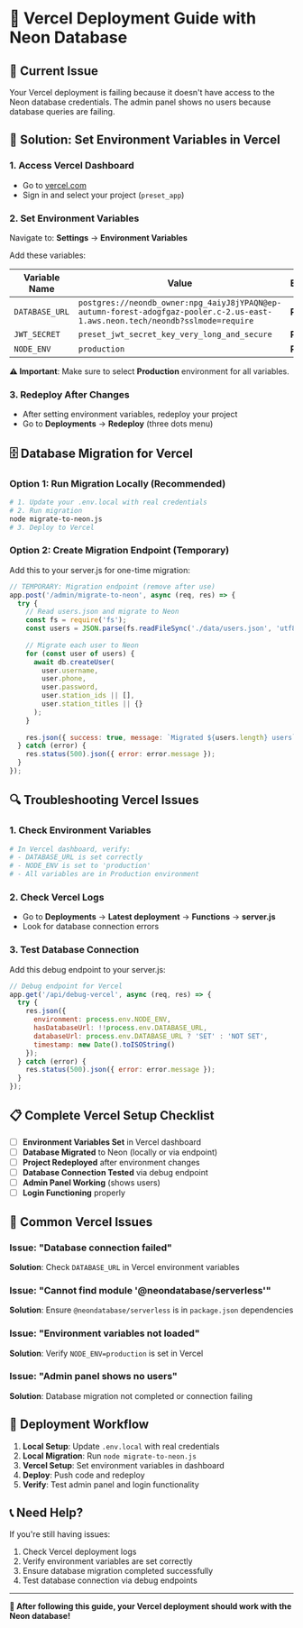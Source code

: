 # 🚀 Vercel Deployment Guide with Neon Database

## 🎯 **Current Issue**
Your Vercel deployment is failing because it doesn't have access to the Neon database credentials. The admin panel shows no users because database queries are failing.

## 🔧 **Solution: Set Environment Variables in Vercel**

### 1. **Access Vercel Dashboard**
- Go to [vercel.com](https://vercel.com)
- Sign in and select your project (`preset_app`)

### 2. **Set Environment Variables**
Navigate to: **Settings** → **Environment Variables**

Add these variables:

| Variable Name | Value | Environment |
|---------------|-------|-------------|
| `DATABASE_URL` | `postgres://neondb_owner:npg_4aiyJ8jYPAQN@ep-autumn-forest-adogfgaz-pooler.c-2.us-east-1.aws.neon.tech/neondb?sslmode=require` | **Production** |
| `JWT_SECRET` | `preset_jwt_secret_key_very_long_and_secure` | **Production** |
| `NODE_ENV` | `production` | **Production** |

**⚠️ Important**: Make sure to select **Production** environment for all variables.

### 3. **Redeploy After Changes**
- After setting environment variables, redeploy your project
- Go to **Deployments** → **Redeploy** (three dots menu)

## 🗄️ **Database Migration for Vercel**

### Option 1: Run Migration Locally (Recommended)
```bash
# 1. Update your .env.local with real credentials
# 2. Run migration
node migrate-to-neon.js
# 3. Deploy to Vercel
```

### Option 2: Create Migration Endpoint (Temporary)
Add this to your server.js for one-time migration:

```javascript
// TEMPORARY: Migration endpoint (remove after use)
app.post('/admin/migrate-to-neon', async (req, res) => {
  try {
    // Read users.json and migrate to Neon
    const fs = require('fs');
    const users = JSON.parse(fs.readFileSync('./data/users.json', 'utf8'));
    
    // Migrate each user to Neon
    for (const user of users) {
      await db.createUser(
        user.username, 
        user.phone, 
        user.password, 
        user.station_ids || [],
        user.station_titles || {}
      );
    }
    
    res.json({ success: true, message: `Migrated ${users.length} users` });
  } catch (error) {
    res.status(500).json({ error: error.message });
  }
});
```

## 🔍 **Troubleshooting Vercel Issues**

### 1. **Check Environment Variables**
```bash
# In Vercel dashboard, verify:
# - DATABASE_URL is set correctly
# - NODE_ENV is set to 'production'
# - All variables are in Production environment
```

### 2. **Check Vercel Logs**
- Go to **Deployments** → **Latest deployment** → **Functions** → **server.js**
- Look for database connection errors

### 3. **Test Database Connection**
Add this debug endpoint to your server.js:

```javascript
// Debug endpoint for Vercel
app.get('/api/debug-vercel', async (req, res) => {
  try {
    res.json({
      environment: process.env.NODE_ENV,
      hasDatabaseUrl: !!process.env.DATABASE_URL,
      databaseUrl: process.env.DATABASE_URL ? 'SET' : 'NOT SET',
      timestamp: new Date().toISOString()
    });
  } catch (error) {
    res.status(500).json({ error: error.message });
  }
});
```

## 📋 **Complete Vercel Setup Checklist**

- [ ] **Environment Variables Set** in Vercel dashboard
- [ ] **Database Migrated** to Neon (locally or via endpoint)
- [ ] **Project Redeployed** after environment changes
- [ ] **Database Connection Tested** via debug endpoint
- [ ] **Admin Panel Working** (shows users)
- [ ] **Login Functioning** properly

## 🚨 **Common Vercel Issues**

### Issue: "Database connection failed"
**Solution**: Check `DATABASE_URL` in Vercel environment variables

### Issue: "Cannot find module '@neondatabase/serverless'"
**Solution**: Ensure `@neondatabase/serverless` is in `package.json` dependencies

### Issue: "Environment variables not loaded"
**Solution**: Verify `NODE_ENV=production` is set in Vercel

### Issue: "Admin panel shows no users"
**Solution**: Database migration not completed or connection failing

## 🔄 **Deployment Workflow**

1. **Local Setup**: Update `.env.local` with real credentials
2. **Local Migration**: Run `node migrate-to-neon.js`
3. **Vercel Setup**: Set environment variables in dashboard
4. **Deploy**: Push code and redeploy
5. **Verify**: Test admin panel and login functionality

## 📞 **Need Help?**

If you're still having issues:
1. Check Vercel deployment logs
2. Verify environment variables are set correctly
3. Ensure database migration completed successfully
4. Test database connection via debug endpoints

---

**🎉 After following this guide, your Vercel deployment should work with the Neon database!**
